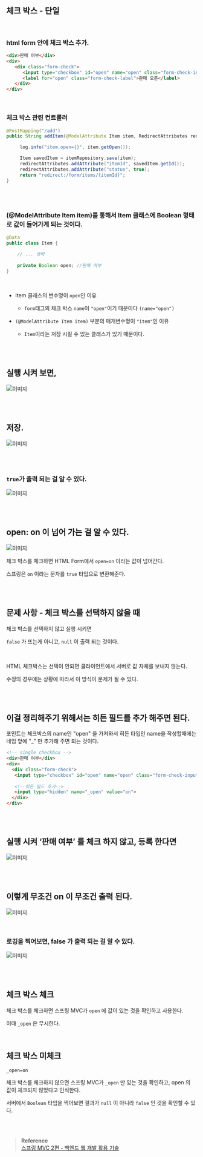 ## 체크 박스 - 단일

<br/>

### html form 안에 체크 박스 추가.

```html
<div>판매 여부</div>
<div>
   <div class="form-check">
      <input type="checkbox" id="open" name="open" class="form-check-input">
      <label for="open" class="form-check-label">판매 오픈</label>
   </div>
</div>
```

<br/>

### 체크 박스 관련 컨트롤러

```java
@PostMapping("/add")
public String addItem(@ModelAttribute Item item, RedirectAttributes redirectAttributes) {

     log.info("item.open={}", item.getOpen());

     Item savedItem = itemRepository.save(item);
     redirectAttributes.addAttribute("itemId", savedItem.getId());
     redirectAttributes.addAttribute("status", true);
     return "redirect:/form/items/{itemId}";
}
```

<br/><br/>


### (@ModelAttribute Item item)를 통해서 Item 클래스에 Boolean 형태로 값이 들어가게 되는 것이다.


```java
@Data
public class Item {
    
    // ... 생략
    
    private Boolean open; //판매 여부
}
```

<br/>


- Item 클래스의 변수명이 `open`인 이유

    - `form`태그의 체크 박스 `name`이 `"open"`이기 때문이다 `(name="open")`

- `(@ModelAttribute Item item)` 부분의 매개변수명이 `"item"`인 이유

    - `Item`이라는 저장 시킬 수 있는 클래스가 있기 때문이다.



<br/><br/>

## 실행 시켜 보면,

![이미지](/programming/img/겨11.PNG)

<br/><br/>

## 저장.

![이미지](/programming/img/겨12.PNG)

<br/><br/>

### `true`가 출력 되는 걸 알 수 있다.

![이미지](/programming/img/겨13.PNG)

<br/><br/>

## open: on 이 넘어 가는 걸 알 수 있다.

![이미지](/programming/img/겨14.PNG)

체크 박스를 체크하면 HTML Form에서 `open=on` 이라는 값이 넘어간다. 

스프링은 `on` 이라는 문자를 `true` 타입으로 변환해준다.

<br/><br/>

## 문제 사항 - 체크 박스를 선택하지 않을 때

체크 박스를 선택하지 않고 실행 시키면 

`false` 가 뜨는게 아니고, `null` 이 출력 되는 것이다.

<br/>

HTML 체크박스는 선택이 안되면 클라이언트에서 서버로 값 자체를 보내지 않는다. 

수정의 경우에는 상황에 따라서 이 방식이 문제가 될 수 있다.


<br/><br/>

## 이걸 정리해주기 위해서는 히든 필드를 추가 해주면 된다.

포인트는 체크박스의 name인 "open" 을 가져와서 히든 타입인 name을 작성할때에는 
네임 앞에 "_" 만 추가해 주면 되는 것이다.

```html
<!-- single checkbox -->
<div>판매 여부</div>
<div>
  <div class="form-check">
   <input type="checkbox" id="open" name="open" class="form-check-input">
		
   <!--히든 필드 추가-->
   <input type="hidden" name="_open" value="on">
  </div>
</div>
```

<br/><br/>

## 실행 시켜 ‘판매 여부’ 를 체크 하지 않고, 등록 한다면

![이미지](/programming/img/겨15.PNG)

<br/><br/>

## 이렇게 무조건 on 이 무조건 출력 된다.

![이미지](/programming/img/겨16.PNG)

<br/>

### 로깅을 찍어보면, false 가 출력 되는 걸 알 수 있다.

![이미지](/programming/img/겨17.PNG)

<br/><br/>

## 체크 박스 체크

체크 박스를 체크하면 스프링 MVC가 `open` 에 값이 있는 것을 확인하고 사용한다. 

이때 `_open` 은 무시한다.

<br/>

## 체크 박스 미체크

`_open=on`

체크 박스를 체크하지 않으면 스프링 MVC가 `_open` 만 있는 것을 확인하고, open 의 값이 체크되지 않았다고 인식한다.



서버에서 `Boolean` 타입을 찍어보면 결과가 `null` 이 아니라 `false` 인 것을 확인할 수 있다.





<br/><br/>


>**Reference** <br/>[스프링 MVC 2편 - 백엔드 웹 개발 활용 기술](https://www.inflearn.com/course/%EC%8A%A4%ED%94%84%EB%A7%81-mvc-2)